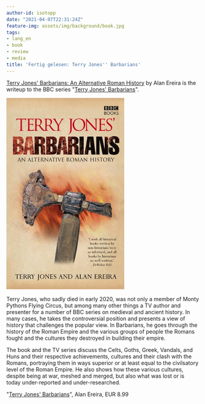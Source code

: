 ```yaml
---
author-id: isotopp
date: "2021-04-07T22:31:24Z"
feature-img: assets/img/background/book.jpg
tags:
- lang_en
- book
- review
- media
title: 'Fertig gelesen: Terry Jones'' Barbarians'
---
```

[Terry Jones' Barbarians: An Alternative Roman History](https://www.amazon.de/Terry-Jones-Barbarians-English-Ereira-ebook/dp/B0031RDVRS) by Alan Ereira is the writeup to the BBC series "[Terry Jones' Barbarians](https://en.wikipedia.org/wiki/Terry_Jones%27_Barbarians)".

[![](/uploads/2021/04/barbarians.jpg)](https://www.amazon.de/Terry-Jones-Barbarians-English-Ereira-ebook/dp/B0031RDVRS)

Terry Jones, who sadly died in early 2020, was not only a member of Monty Pythons Flying Circus, but among many other things a TV author and presenter for a number of BBC series on medieval and ancient history. In many cases, he takes the controversial position and presents a view of history that challenges the popular view. In Barbarians, he goes through the history of the Roman Empire and the various groups of people the Romans fought and the cultures they destroyed in building their empire.

The book and the TV series discuss the Celts, Goths, Greek, Vandals, and Huns and their respective achievements, cultures and their clash with the Romans, portraying them in ways superior or at least equal to the civilsatory level of the Roman Empire. He also shows how these various cultures, despite being at war, meshed and merged, but also what was lost or is today under-reported and under-researched.

"[Terry Jones' Barbarians](https://www.amazon.de/Terry-Jones-Barbarians-English-Ereira-ebook/dp/B0031RDVRS)", Alan Ereira, EUR 8.99
